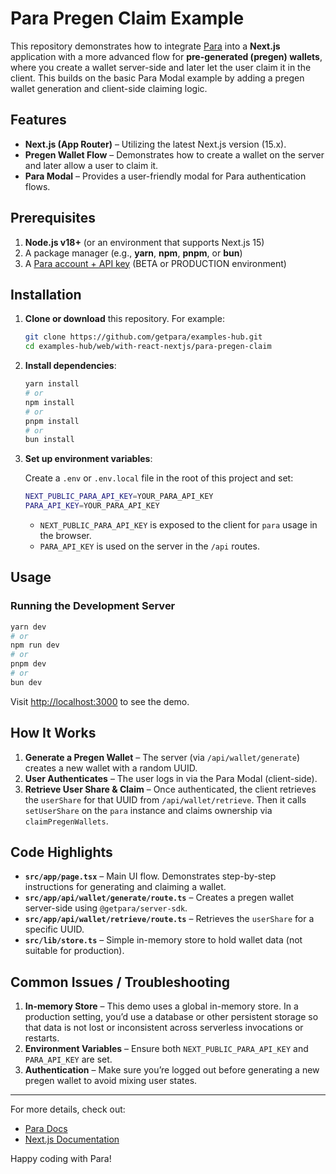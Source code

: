 # Para Pregen Claim Example

This repository demonstrates how to integrate [Para](https://getpara.com/) into a **Next.js** application with a more
advanced flow for **pre-generated (pregen) wallets**, where you create a wallet server-side and later let the user claim
it in the client. This builds on the basic Para Modal example by adding a pregen wallet generation and client-side
claiming logic.

## Features

- **Next.js (App Router)** – Utilizing the latest Next.js version (15.x).
- **Pregen Wallet Flow** – Demonstrates how to create a wallet on the server and later allow a user to claim it.
- **Para Modal** – Provides a user-friendly modal for Para authentication flows.

## Prerequisites

1. **Node.js v18+** (or an environment that supports Next.js 15)
2. A package manager (e.g., **yarn**, **npm**, **pnpm**, or **bun**)
3. A [Para account + API key](https://developer.getpara.com/) (BETA or PRODUCTION environment)

## Installation

1. **Clone or download** this repository. For example:

   ```bash
   git clone https://github.com/getpara/examples-hub.git
   cd examples-hub/web/with-react-nextjs/para-pregen-claim
   ```

2. **Install dependencies**:

   ```bash
   yarn install
   # or
   npm install
   # or
   pnpm install
   # or
   bun install
   ```

3. **Set up environment variables**:

   Create a `.env` or `.env.local` file in the root of this project and set:

   ```bash
   NEXT_PUBLIC_PARA_API_KEY=YOUR_PARA_API_KEY
   PARA_API_KEY=YOUR_PARA_API_KEY
   ```

   - `NEXT_PUBLIC_PARA_API_KEY` is exposed to the client for `para` usage in the browser.
   - `PARA_API_KEY` is used on the server in the `/api` routes.

## Usage

### Running the Development Server

```bash
yarn dev
# or
npm run dev
# or
pnpm dev
# or
bun dev
```

Visit [http://localhost:3000](http://localhost:3000) to see the demo.

## How It Works

1. **Generate a Pregen Wallet** – The server (via `/api/wallet/generate`) creates a new wallet with a random UUID.
2. **User Authenticates** – The user logs in via the Para Modal (client-side).
3. **Retrieve User Share & Claim** – Once authenticated, the client retrieves the `userShare` for that UUID from
   `/api/wallet/retrieve`. Then it calls `setUserShare` on the `para` instance and claims ownership via
   `claimPregenWallets`.

## Code Highlights

- **`src/app/page.tsx`** – Main UI flow. Demonstrates step-by-step instructions for generating and claiming a wallet.
- **`src/app/api/wallet/generate/route.ts`** – Creates a pregen wallet server-side using `@getpara/server-sdk`.
- **`src/app/api/wallet/retrieve/route.ts`** – Retrieves the `userShare` for a specific UUID.
- **`src/lib/store.ts`** – Simple in-memory store to hold wallet data (not suitable for production).

## Common Issues / Troubleshooting

1. **In-memory Store** – This demo uses a global in-memory store. In a production setting, you’d use a database or other
   persistent storage so that data is not lost or inconsistent across serverless invocations or restarts.
2. **Environment Variables** – Ensure both `NEXT_PUBLIC_PARA_API_KEY` and `PARA_API_KEY` are set.
3. **Authentication** – Make sure you’re logged out before generating a new pregen wallet to avoid mixing user states.

---

For more details, check out:

- [Para Docs](https://docs.getpara.com/)
- [Next.js Documentation](https://nextjs.org/docs)

Happy coding with Para!

```

```
